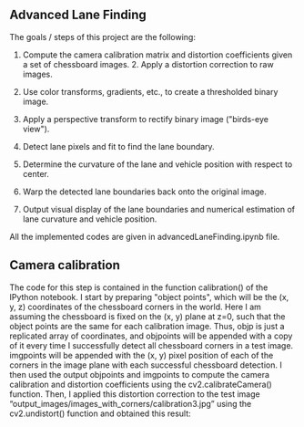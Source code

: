 ## Advanced Lane Finding

The goals / steps of this project are the following:

1. Compute the camera calibration matrix and distortion coefficients given a set of chessboard images. 2. Apply a distortion correction to raw images.

3. Use color transforms, gradients, etc., to create a thresholded binary image.

4. Apply a perspective transform to rectify binary image ("birds-eye view").

5. Detect lane pixels and fit to find the lane boundary.

6. Determine the curvature of the lane and vehicle position with respect to center.

7. Warp the detected lane boundaries back onto the original image.

8. Output visual display of the lane boundaries and numerical estimation of lane curvature and vehicle position.

All the implemented codes are given in advancedLaneFinding.ipynb file.

## Camera calibration

The code for this step is contained in the function calibration() of the IPython notebook.
I start by preparing "object points", which will be the (x, y, z) coordinates of the chessboard corners in the world. Here I am assuming the chessboard is fixed on the (x, y) plane at z=0, such that the object points are the same for each calibration image. Thus, objp is just a replicated array of coordinates, and objpoints will be appended with a copy of it every time I successfully detect all chessboard corners in a test image. imgpoints will be appended with the (x, y) pixel position of each of the corners in the image plane with each successful chessboard detection. I then used the output objpoints and imgpoints to compute the camera calibration and distortion coefficients using the cv2.calibrateCamera() function. Then, I applied this distortion correction to the test image “output_images/images_with_corners/calibration3.jpg” using the cv2.undistort() function and obtained this result:
